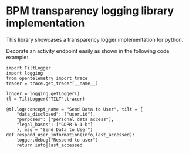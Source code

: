 # BPM transparency logging library implementation

This library showcases a transparency logger implementation for python.

Decorate an activity endpoint easily as shown in the following code example: 

```
import TiltLogger
import logging
from opentelemetry import trace
tracer = trace.get_tracer(__name__)

logger = logging.getLogger()
tl = TiltLogger("TILT",tracer)

@tl.log(concept_name = "Send Data to User", tilt = {
    "data_disclosed": ["user.id"], 
    "purposes": ["personal data access"], 
    "legal_bases": ["GDPR-6-1-b"]
    }, msg = "Send Data to User")
def respond_user_information(info,last_accessed):
    logger.debug("Respond to user")
    return info|last_accessed
```
